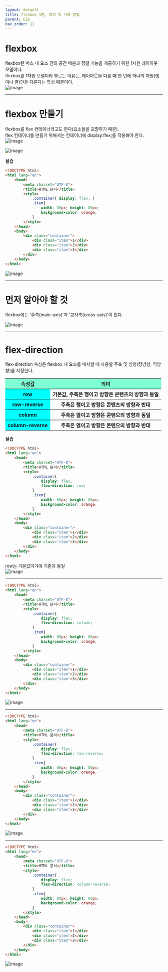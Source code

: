 ```yaml
---
layout: default
title: flexbox 1편, 정의 및 사용 방법
parent: CSS
nav_order: 11
---
```


# flexbox  
flexbox란 박스 내 요소 간의 공간 배분과 정렬 기능을 제공하기 위한 1차원 레이아웃 모델이다.  
flexbox를 1차원 모델이라 부르는 이유는, 레이아웃을 다룰 때 한 번에 하나의 차원(행이나 열)만을 다룬다는 특성 때문이다.  
![image](https://github.com/jjsok73379/Java/assets/114732330/8d489e75-a933-42a1-a1b0-88c2eefb8895)  

<hr>  

# flexbox 만들기  
flexbox를 flex 컨테이너라고도 한다(요소들을 포함하기 때문).  
flex 컨테이너를 만들기 위해서는 컨테이너에 display:flex;를 적용해야 한다.  
![image](https://github.com/jjsok73379/Java/assets/114732330/619d3f9b-2522-4e57-9c6a-8d9c43f1b5fc)  

![image](https://github.com/jjsok73379/Java/assets/114732330/cfef40ec-27a2-49f8-b718-3d646312ab59)  

**실습**  
```html
<!DOCTYPE html>
<html lang="en">
    <head>
        <meta charset="UTF-8">
        <title>HTML 문서</title>
        <style>
            .container{ display: flex; }
            .item{
                width: 80px; height: 80px;
                background-color: orange;
            }
        </style>
    </head>
    <body>
        <div class="container">
            <div class="item">1</div>
            <div class="item">2</div>
            <div class="item">3</div>
        </div>
    </body>
</html>
```  
![image](https://github.com/jjsok73379/Java/assets/114732330/d9568570-3591-481f-b213-a5eb4779d0ce)  

<hr>  

# 먼저 알아야 할 것  
flexbox에는 '주축(main-axis)'과 '교차축(cross-axis)'이 있다.  

![image](https://github.com/jjsok73379/Java/assets/114732330/0487155e-5346-4712-9c28-879fef43edb1)  

<hr>  

# flex-direction  
flex-direction 속성은 flexbox 내 요소를 배치할 때 사용할 주축 및 방향(정방향, 역방향)을 지정한다.  

<table>
    <tr>
        <th style="background-color: aquamarine;">속성값</th>
        <th style="background-color: aquamarine;">의미</th>
    </tr>
    <tr>
        <th style="background-color: aqua;">row</th>
        <th>기본값, 주축은 행이고 방향은 콘텐츠의 방향과 동일</th>
    </tr>
    <tr>
        <th style="background-color: aqua">row-reverse</th>
        <th>주축은 행이고 방향은 콘텐츠의 방향과 반대</th>
    </tr>
    <tr>
        <th style="background-color: aqua;">column</th>
        <th>주축은 열이고 방향은 콘텐으의 방향과 동일</th>
    </tr>
    <tr>
        <th style="background-color: aqua;">column-reverse</th>
        <th>주축은 열이고 방향은 콘텐으의 방향과 반대</th>
    </tr>
    </tr>
</table>  

**실습**  
````html
<!DOCTYPE html>
<html lang="en">
    <head>
        <meta charset="UTF-8">
        <title>HTML 문서</title>
        <style>
            .container{
                display: flex;
                flex-direction: row;
            }
            .item{
                width: 80px; height: 80px;
                background-color: orange;
            }
        </style>
    </head>
    <body>
        <div class="container">
            <div class="item">1</div>
            <div class="item">2</div>
            <div class="item">3</div>
        </div>
    </body>
</html>
````  
row는 기본값이기에 기존과 동일  
![image](https://github.com/jjsok73379/Java/assets/114732330/d9568570-3591-481f-b213-a5eb4779d0ce)  

<hr>  

```html
<!DOCTYPE html>
<html lang="en">
    <head>
        <meta charset="UTF-8">
        <title>HTML 문서</title>
        <style>
            .container{
                display: flex;
                flex-direction: column;
            }
            .item{
                width: 80px; height: 80px;
                background-color: orange;
            }
        </style>
    </head>
    <body>
        <div class="container">
            <div class="item">1</div>
            <div class="item">2</div>
            <div class="item">3</div>
        </div>
    </body>
</html>
```  
![image](https://github.com/jjsok73379/Java/assets/114732330/03808f0b-fd0e-43dd-955e-77a67b7bdf17)  

<hr>  

````html
<!DOCTYPE html>
<html lang="en">
    <head>
        <meta charset="UTF-8">
        <title>HTML 문서</title>
        <style>
            .container{
                display: flex;
                flex-direction: row-reverse;
            }
            .item{
                width: 80px; height: 80px;
                background-color: orange;
            }
        </style>
    </head>
    <body>
        <div class="container">
            <div class="item">1</div>
            <div class="item">2</div>
            <div class="item">3</div>
        </div>
    </body>
</html>
````  
![image](https://github.com/jjsok73379/Java/assets/114732330/ec15cee1-05f5-4e15-b8b5-eede1b0df579)  

<hr>  

```html
<!DOCTYPE html>
<html lang="en">
    <head>
        <meta charset="UTF-8">
        <title>HTML 문서</title>
        <style>
            .container{
                display: flex;
                flex-direction: column-reverse;
            }
            .item{
                width: 80px; height: 80px;
                background-color: orange;
            }
        </style>
    </head>
    <body>
        <div class="container">
            <div class="item">1</div>
            <div class="item">2</div>
            <div class="item">3</div>
        </div>
    </body>
</html>
```  
![image](https://github.com/jjsok73379/Java/assets/114732330/f69847e1-67af-426f-afe4-71f47072c275)